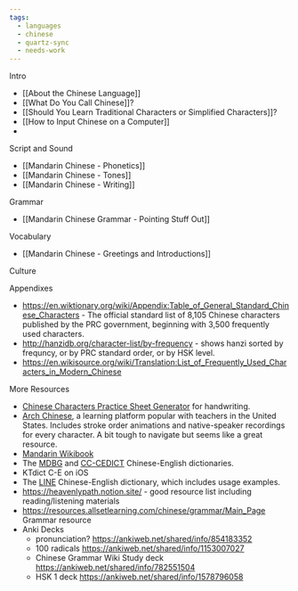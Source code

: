 ```yaml
---
tags:
  - languages
  - chinese
  - quartz-sync
  - needs-work
---
```


Intro
- [[About the Chinese Language]]
- [[What Do You Call Chinese]]?
- [[Should You Learn Traditional Characters or Simplified Characters]]?
- [[How to Input Chinese on a Computer]]
- 

Script and Sound
- [[Mandarin Chinese - Phonetics]]
- [[Mandarin Chinese - Tones]]
- [[Mandarin Chinese - Writing]]

Grammar
- [[Mandarin Chinese Grammar - Pointing Stuff Out]]

Vocabulary
- [[Mandarin Chinese - Greetings and Introductions]]

Culture

Appendixes
- https://en.wiktionary.org/wiki/Appendix:Table_of_General_Standard_Chinese_Characters - The official standard list of 8,105 Chinese characters published by the PRC government, beginning with 3,500 frequently used characters.
- http://hanzidb.org/character-list/by-frequency - shows hanzi sorted by frequncy, or by PRC standard order, or by HSK level.
- https://en.wikisource.org/wiki/Translation:List_of_Frequently_Used_Characters_in_Modern_Chinese

More Resources
- [Chinese Characters Practice Sheet Generator](https://chinese.gratis/tools/chinese-grid/) for handwriting.
- [Arch Chinese](https://www.archchinese.com/), a learning platform popular with teachers in the United States. Includes stroke order animations and native-speaker recordings for every character. A bit tough to navigate but seems like a great resource.
- [Mandarin Wikibook](https://en.wikibooks.org/wiki/Chinese_%28Mandarin%29)
- The [MDBG](https://www.mdbg.net/chinese/dictionary) and [CC-CEDICT](http://cc-cedict.org/) Chinese-English dictionaries.
- KTdict C-E on iOS
- The [LINE](https://dict.naver.com/linedict/#/cnen/home) Chinese-English dictionary, which includes usage examples.
- https://heavenlypath.notion.site/ - good resource list including reading/listening materials
- https://resources.allsetlearning.com/chinese/grammar/Main_Page Grammar resource
- Anki Decks
	- pronunciation? https://ankiweb.net/shared/info/854183352
	- 100 radicals https://ankiweb.net/shared/info/1153007027
	- Chinese Grammar Wiki Study deck https://ankiweb.net/shared/info/782551504
	- HSK 1 deck https://ankiweb.net/shared/info/1578796058
